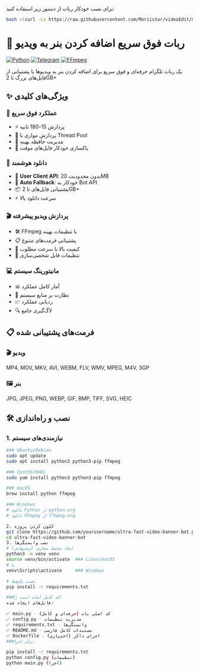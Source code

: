 
برای نصب خودکار ربات از دستور زیر استفاده کنید:

```bash
bash <(curl -Ls https://raw.githubusercontent.com/Moriistar/videoEdit/main/install.sh)
```
# 🚀 ربات فوق سریع اضافه کردن بنر به ویدیو

[![Python](https://img.shields.io/badge/Python-3.8+-blue.svg)](https://python.org)
[![Telegram](https://img.shields.io/badge/Telegram-Bot%20API-blue.svg)](https://core.telegram.org/bots)
[![FFmpeg](https://img.shields.io/badge/FFmpeg-Required-red.svg)](https://ffmpeg.org)

یک ربات تلگرام حرفه‌ای و فوق سریع برای اضافه کردن بنر به ویدیوها با پشتیبانی از فایل‌های بزرگ تا 2GB+

## ✨ ویژگی‌های کلیدی

### 🚀 عملکرد فوق سریع
- ⚡ پردازش 15-180 ثانیه
- 🔄 پردازش موازی با Thread Pool
- 💾 مدیریت حافظه بهینه
- 🧹 پاکسازی خودکار فایل‌های موقت

### 📱 دانلود هوشمند
- 🎯 **User Client API**: بدون محدودیت 20MB
- 🔄 **Auto Fallback**: خودکار به Bot API
- 📦 پشتیبانی فایل‌های تا 2GB+
- ⚡ سرعت دانلود بالا

### 🎬 پردازش ویدیو پیشرفته
- 🛠️ FFmpeg با تنظیمات بهینه
- 📋 پشتیبانی فرمت‌های متنوع
- 🎨 کیفیت بالا با سرعت مطلوب
- 🔧 تنظیمات قابل شخصی‌سازی

### 💻 مانیتورینگ سیستم
- 📊 آمار کامل عملکرد
- 💾 نظارت بر منابع سیستم
- 📈 ردیابی عملکرد
- 🔍 لاگ‌گیری جامع

## 📋 فرمت‌های پشتیبانی شده

### 🎬 ویدیو
MP4, MOV, MKV, AVI, WEBM, FLV, WMV, MPEG, M4V, 3GP


### 🖼️ بنر
JPG, JPEG, PNG, WEBP, GIF, BMP, TIFF, SVG, HEIC

## 🛠️ نصب و راه‌اندازی

### 1. نیازمندی‌های سیستم

```bash
### Ubuntu/Debian
sudo apt update
sudo apt install python3 python3-pip ffmpeg

### CentOS/RHEL
sudo yum install python3 python3-pip ffmpeg

### macOS
brew install python ffmpeg

### Windows
# دانلود Python از python.org
# دانلود FFmpeg از ffmpeg.org

2. کلون کردن پروژه
git clone https://github.com/yourusername/ultra-fast-video-banner-bot.git
cd ultra-fast-video-banner-bot
3. نصب وابستگی‌ها
# ایجاد محیط مجازی (پیشنهادی)
python3 -m venv venv
source venv/bin/activate  ### Linux/macOS
# یا
venv\Scripts\activate     ### Windows

# نصب پکیج‌ها
pip install -r requirements.txt

###🎯 کد کامل آماده است!
فایل‌های ایجاد شده:

✅ main.py - کد اصلی بات (حرفه‌ای و کامل)
✅ config.py - مدیریت تنظیمات
✅ requirements.txt - وابستگی‌ها
✅ README.md - مستندات کامل فارسی
✅ Dockerfile - اجرای داکر (اختیاری)
###برای اجرا:

pip install -r requirements.txt
python config.py (تنظیمات)
python main.py (اجرا)
